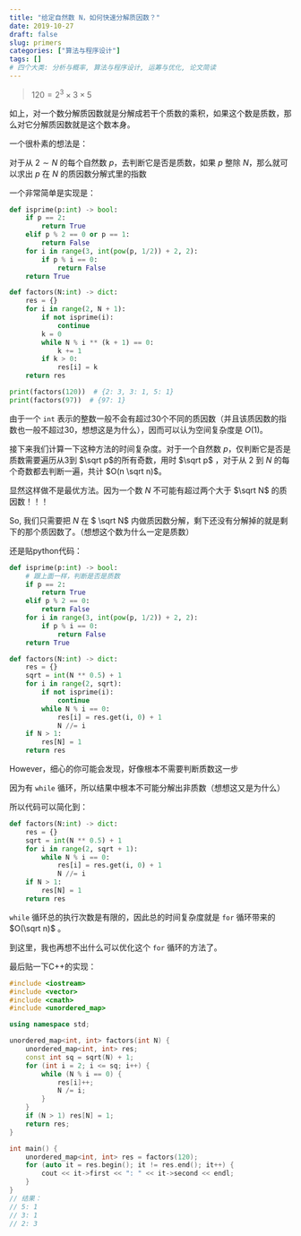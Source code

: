 ```yaml
---
title: "给定自然数 N，如何快速分解质因数？"
date: 2019-10-27
draft: false
slug: primers
categories: ["算法与程序设计"]
tags: []
# 四个大类: 分析与概率, 算法与程序设计, 运筹与优化, 论文简读
---
```


> $120=2^3 \times 3 \times 5$

如上，对一个数分解质因数就是分解成若干个质数的乘积，如果这个数是质数，那么对它分解质因数就是这个数本身。

一个很朴素的想法是：

对于从 $2\sim N$ 的每个自然数 $p$，去判断它是否是质数，如果 $p$ 整除 $N$，那么就可以求出 $p$ 在 $N$ 的质因数分解式里的指数

一个非常简单是实现是：

```python
def isprime(p:int) -> bool:
    if p == 2:
        return True
    elif p % 2 == 0 or p == 1:
        return False
    for i in range(3, int(pow(p, 1/2)) + 2, 2):
        if p % i == 0:
            return False
    return True

def factors(N:int) -> dict:
    res = {}
    for i in range(2, N + 1):
        if not isprime(i):
            continue
        k = 0
        while N % i ** (k + 1) == 0:
            k += 1
        if k > 0:
            res[i] = k
    return res

print(factors(120))  # {2: 3, 3: 1, 5: 1}
print(factors(97))  # {97: 1}
```

由于一个 `int` 表示的整数一般不会有超过30个不同的质因数（并且该质因数的指数也一般不超过30，想想这是为什么），因而可以认为空间复杂度是 $O(1)$。

接下来我们计算一下这种方法的时间复杂度。对于一个自然数 $p$，仅判断它是否是质数需要遍历从3到 $\sqrt p$的所有奇数，用时 $\sqrt p$ ，对于从 2 到 $N$ 的每个奇数都去判断一遍，共计 $O(n \sqrt n)$。

显然这样做不是最优方法。因为一个数 $N$ 不可能有超过两个大于 $\sqrt N$ 的质因数！！！

So, 我们只需要把 $N$ 在 $ \sqrt N$ 内做质因数分解，剩下还没有分解掉的就是剩下的那个质因数了。（想想这个数为什么一定是质数）

还是贴python代码：

```python
def isprime(p:int) -> bool:
    # 跟上面一样，判断是否是质数
    if p == 2:
        return True
    elif p % 2 == 0:
        return False
    for i in range(3, int(pow(p, 1/2)) + 2, 2):
        if p % i == 0:
            return False
    return True

def factors(N:int) -> dict:
    res = {}
    sqrt = int(N ** 0.5) + 1
    for i in range(2, sqrt):
        if not isprime(i):
            continue
        while N % i == 0:
            res[i] = res.get(i, 0) + 1
            N //= i
    if N > 1:
        res[N] = 1
    return res
```

However，细心的你可能会发现，好像根本不需要判断质数这一步

因为有 `while` 循环，所以结果中根本不可能分解出非质数（想想这又是为什么）

所以代码可以简化到：

```python
def factors(N:int) -> dict:
    res = {}
    sqrt = int(N ** 0.5) + 1
    for i in range(2, sqrt + 1):
        while N % i == 0:
            res[i] = res.get(i, 0) + 1
            N //= i
    if N > 1:
        res[N] = 1
    return res
```

`while` 循环总的执行次数是有限的，因此总的时间复杂度就是 `for` 循环带来的 $O(\sqrt n)$ 。

到这里，我也再想不出什么可以优化这个 `for` 循环的方法了。

最后贴一下C++的实现：

```cpp
#include <iostream>
#include <vector>
#include <cmath>
#include <unordered_map>

using namespace std;

unordered_map<int, int> factors(int N) {
    unordered_map<int, int> res;
    const int sq = sqrt(N) + 1;
    for (int i = 2; i <= sq; i++) {
        while (N % i == 0) {
            res[i]++;
            N /= i;
        }
    }
    if (N > 1) res[N] = 1;
    return res;
}

int main() {
    unordered_map<int, int> res = factors(120);
    for (auto it = res.begin(); it != res.end(); it++) {
        cout << it->first << ": " << it->second << endl;
    }
}
// 结果：
// 5: 1
// 3: 1
// 2: 3
```